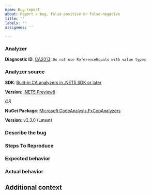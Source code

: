 ```yaml
---
name: Bug report
about: Report a bug, false-positive or false-negative
title: ''
labels: ''
assignees: ''

---
```


### Analyzer

**Diagnostic ID**: [CA2013](https://docs.microsoft.com/visualstudio/code-quality/ca2013): `Do not use ReferenceEquals with value types`

### Analyzer source

**SDK**: [Built-in CA analyzers in .NET5 SDK or later](https://docs.microsoft.com/dotnet/fundamentals/productivity/code-analysis)

**Version**: [.NET5 Preview8](https://dotnet.microsoft.com/download/dotnet/5.0)

_OR_

**NuGet Package**: [Microsoft.CodeAnalysis.FxCopAnalyzers](https://www.nuget.org/packages/Microsoft.CodeAnalysis.FxCopAnalyzers)

**Version**: v3.3.0 (Latest)

### Describe the bug

<!-- A clear and concise description of what the bug is. -->

### Steps To Reproduce

<!--
Provide the steps to reproduce the behavior:
1. Go to '...'
2. Click on '....'
3. Scroll down to '....'
4. See error
-->

### Expected behavior

### Actual behavior

## Additional context

<!-- Add any other context about the problem here. -->
